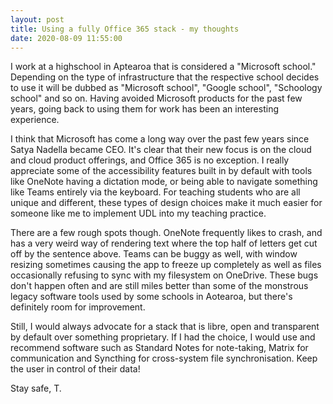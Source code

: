 ```yaml
---
layout: post
title: Using a fully Office 365 stack - my thoughts
date: 2020-08-09 11:55:00
---
```


I work at a highschool in Aptearoa that is considered a "Microsoft school." Depending on the type of infrastructure that the respective school decides to use it will be dubbed as "Microsoft school", "Google school", "Schoology school" and so on. Having avoided Microsoft products for the past few years, going back to using them for work has been an interesting experience.

I think that Microsoft has come a long way over the past few years since Satya Nadella became CEO. It's clear that their new focus is on the cloud and cloud product offerings, and Office 365 is no exception. I really appreciate some of the accessibility features built in by default with tools like OneNote having a dictation mode, or being able to navigate something like Teams entirely via the keyboard. For teaching students who are all unique and different, these types of design choices make it much easier for someone like me to implement UDL into my teaching practice.

There are a few rough spots though. OneNote frequently likes to crash, and has a very weird way of rendering text where the top half of letters get cut off by the sentence above. Teams can be buggy as well, with window resizing sometimes causing the app to freeze up completely as well as files occasionally refusing to sync with my filesystem on OneDrive. These bugs don't happen often and are still miles better than some of the monstrous legacy software tools used by some schools in Aotearoa, but there's definitely room for improvement. 

Still, I would always advocate for a stack that is libre, open and transparent by default over something proprietary. If I had the choice, I would use and recommend software such as Standard Notes for note-taking, Matrix for communication and Syncthing for cross-system file synchronisation. Keep the user in control of their data!

Stay safe,
T.